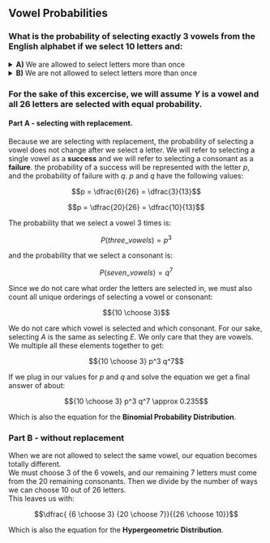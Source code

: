 ## Vowel Probabilities

### What is the probability of selecting exactly $3$ vowels from the English alphabet if we select $10$ letters and:
<details>Use binomial Distribution<summary><b>A) </b>We are allowed to select letters more than once</summary></details>
<details>Use hypergeometric distribution<summary><b>B) </b>We are not allowed to select letters more than once</summary></details>

### For the sake of this excercise, we will assume $Y$ is a vowel and all $26$ letters are selected with equal probability.


#### Part A - selecting with replacement.

Because we are selecting with replacement, the probability of selecting a vowel does not change after we select a letter.  We will refer to selecting a single vowel as a **success** and we will refer to selecting a consonant as a **failure**.  the probability of a success will be represented with the letter $p$, and the probability of failure with $q$.  $p$ and $q$ have the following values:  
```math
p = \dfrac{6}{26} = \dfrac{3}{13}
```
```math
p = \dfrac{20}{26} = \dfrac{10}{13}
```
The probability that we select a vowel $3$ times is:
```math
P(three\_vowels) = p^3
```
and the probability that we select a consonant is:
```math
P(seven\_vowels) = q^7
```
Since we do not care what order the letters are selected in, we must also count all unique orderings of selecting a vowel or consonant:
```math
{10 \choose 3}
```
We do not care which vowel is selected and which consonant.  For our sake, selecting $A$ is the same as selecting $E$.  We only care that they are vowels.  
We multiple all these elements together to get:
```math
{10 \choose 3} p^3 q^7
```
If we plug in our values for $p$ and $q$ and solve the equation we get a final answer of about:
```math
{10 \choose 3} p^3 q^7 \approx 0.235
```
Which is also the equation for the **Binomial Probability Distribution**.

### Part B - without replacement
When we are not allowed to select the same vowel, our equation becomes totally different.  
We must choose $3$ of the $6$ vowels, and our remaining $7$ letters must come from the $20$ remaining consonants.  Then we divide by the number of ways we can choose $10$ out of $26$ letters.  
This leaves us with:
```math
\dfrac{ {6 \choose 3} {20 \choose 7}}{{26 \choose 10}}
```
Which is also the equation for the **Hypergeometric Distribution**.


